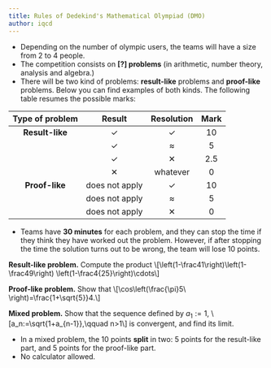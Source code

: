 ```yaml
---
title: Rules of Dedekind's Mathematical Olympiad (DMO)
author: iqcd
---
```


* Depending on the number of olympic users, the teams will have a size from 2 to 4 people.
* The competition consists on **[?] problems** (in arithmetic, number theory, analysis and algebra.)
* There will be two kind of problems: **result-like** problems and **proof-like** problems. Below you can find examples of both kinds. The following table resumes the possible marks:

|Type of problem       | Result | Resolution | Mark |
|:-------------:|:--------:|:------------:|:------:|
| **Result-like** | ✓     | ✓         | 10   |
|             | ✓     | ≈          | 5    |
|             | ✓     | ✕          | 2.5  |
|             |✕        | whatever           | 0    |
| **Proof-like**  | does not apply      | ✓         | 10   |
|             | does not apply      | ≈         | 5    |
|             | does not apply      | ✕          | 0    |

* Teams have **30 minutes** for each problem, and they can stop the time if they think they have worked out the problem. However, if after stopping the time the solution turns out to be wrong, the team will lose 10 points. 

<span class="capsule">**Result-like problem.**</span> Compute the product
\\[\left(1-\frac41\right)\left(1-\frac49\right)
\left(1-\frac4{25}\right)\cdots\\]

<span class="capsule">**Proof-like problem.**</span> Show that
\\[\cos\left(\frac{\pi}5\ \right)=\frac{1+\sqrt{5}}4.\\]

<span class="capsule">**Mixed problem.**</span> Show that the sequence defined by $a_1:=1$,
\\[a_n:=\sqrt{1+a_{n-1}},\qquad n>1\\]
is convergent, and find its limit.

* In a mixed problem, the 10 points **split** in two: 5 points for the result-like part, and 5 points for the proof-like part. 
* No calculator allowed.
